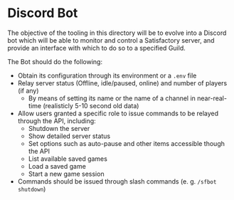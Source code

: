 # Discord Bot

The objective of the tooling in this directory will be to evolve into a Discord bot which will be able
to monitor and control a Satisfactory server, and provide an interface with which to do so to a specified
Guild.

The Bot should do the following:
 - Obtain its configuration through its environment or a `.env` file
 - Relay server status (Offline, idle/paused, online) and number of players (if any)
   - By means of setting its name or the name of a channel in near-real-time (realisticly 5-10 second old data)
 - Allow users granted a specific role to issue commands to be relayed through the API, including:
   - Shutdown the server
   - Show detailed server status
   - Set options such as auto-pause and other items accessible though the API
   - List available saved games
   - Load a saved game
   - Start a new game session
 - Commands should be issued through slash commands (e. g. `/sfbot shutdown`)
